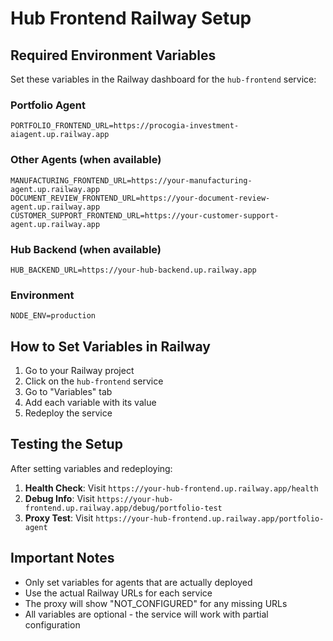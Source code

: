# Hub Frontend Railway Setup

## Required Environment Variables

Set these variables in the Railway dashboard for the `hub-frontend` service:

### Portfolio Agent
```
PORTFOLIO_FRONTEND_URL=https://procogia-investment-aiagent.up.railway.app
```

### Other Agents (when available)
```
MANUFACTURING_FRONTEND_URL=https://your-manufacturing-agent.up.railway.app
DOCUMENT_REVIEW_FRONTEND_URL=https://your-document-review-agent.up.railway.app
CUSTOMER_SUPPORT_FRONTEND_URL=https://your-customer-support-agent.up.railway.app
```

### Hub Backend (when available)
```
HUB_BACKEND_URL=https://your-hub-backend.up.railway.app
```

### Environment
```
NODE_ENV=production
```

## How to Set Variables in Railway

1. Go to your Railway project
2. Click on the `hub-frontend` service
3. Go to "Variables" tab
4. Add each variable with its value
5. Redeploy the service

## Testing the Setup

After setting variables and redeploying:

1. **Health Check**: Visit `https://your-hub-frontend.up.railway.app/health`
2. **Debug Info**: Visit `https://your-hub-frontend.up.railway.app/debug/portfolio-test`
3. **Proxy Test**: Visit `https://your-hub-frontend.up.railway.app/portfolio-agent`

## Important Notes

- Only set variables for agents that are actually deployed
- Use the actual Railway URLs for each service
- The proxy will show "NOT_CONFIGURED" for any missing URLs
- All variables are optional - the service will work with partial configuration 